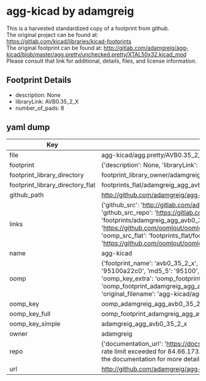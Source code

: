 # agg-kicad by adamgreig  
This is a harvested standardized copy of a footprint from github.  
The original project can be found at:  
https://gitlab.com/kicad/libraries/kicad-footprints  
The original footprint can be found at:
http://gitlab.com/adamgreig/agg-kicad/blob/master/agg.pretty/unchecked.pretty/XTAL50x32.kicad_mod
Please consult that link for additional, details, files, and license information.  
## Footprint Details
* description: None  
* libraryLink: AVB0.35_2_X  
* number_of_pads: 8  
## yaml dump  
| Key | Value |  
| --- | --- |  
| file | agg-kicad/agg.pretty/AVB0.35_2_X.kicad_mod |  
| footprint | {'description': None, 'libraryLink': 'AVB0.35_2_X', 'number_of_pads': 8} |  
| footprint_library_directory | footprint_library_owner/adamgreig_agg-kicad |  
| footprint_library_directory_flat | footprints_flat/adamgreig_agg_avb0_35_2_x/working |  
| github_path | http://github.com/adamgreig/agg-kicad/blob/master/agg.pretty/AVB0.35_2_X.kicad_mod |  
| links | {'github_src': 'http://gitlab.com/adamgreig/agg-kicad/blob/master/agg.pretty/unchecked.pretty/XTAL50x32.kicad_mod', 'github_src_repo': 'https://gitlab.com/kicad/libraries/kicad-footprints', 'oomp_bot': 'footprints/adamgreig_agg_avb0_35_2_x/working', 'oomp_bot_github': 'https://github.com/oomlout/oomlout_oomp_footprint_bot/tree/main/footprints/adamgreig_agg_avb0_35_2_x/working', 'oomp_src_flat': 'footprints_flat/footprints_flat/adamgreig_agg_avb0_35_2_x/working', 'oomp_src_flat_github': 'https://github.com/oomlout/oomlout_oomp_footprint_src/tree/main/footprints_flat/adamgreig_agg_avb0_35_2_x/working'} |  
| name | agg-kicad |  
| oomp | {'footprint_name': 'avb0_35_2_x', 'library_name': 'agg', 'md5': '95100a22c0f67e42a33af5577e532ed9', 'md5_10': '95100a22c0', 'md5_5': '95100', 'md5_6': '95100a', 'oomp_key': 'oomp_adamgreig_agg_avb0_35_2_x', 'oomp_key_extra': 'oomp_footprint_adamgreig_agg_avb0_35_2_x', 'oomp_key_full': 'oomp_footprint_adamgreig_agg_avb0_35_2_x_95100a', 'oomp_key_simple': 'adamgreig_agg_avb0_35_2_x', 'original_filename': 'agg-kicad/agg.pretty/AVB0.35_2_X.kicad_mod', 'owner_name': 'adamgreig'} |  
| oomp_key | oomp_adamgreig_agg_avb0_35_2_x |  
| oomp_key_full | oomp_footprint_adamgreig_agg_avb0_35_2_x |  
| oomp_key_simple | adamgreig_agg_avb0_35_2_x |  
| owner | adamgreig |  
| repo | {'documentation_url': 'https://docs.github.com/rest/overview/resources-in-the-rest-api#rate-limiting', 'message': "API rate limit exceeded for 84.66.173.59. (But here's the good news: Authenticated requests get a higher rate limit. Check out the documentation for more details.)"} |  
| url | http://github.com/adamgreig/agg-kicad |  

